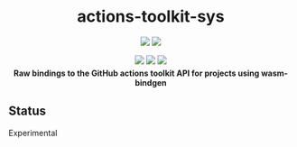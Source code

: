 <div align="center">
  <h1>actions-toolkit-sys</h1>
  <p style="margin-bottom: 0.5ex;">
    <a href="https://docs.rs/actions-toolkit-sys"><img src="https://docs.rs/actions-toolkit-sys/badge.svg" /></a>
    <a href="https://crates.io/crates/actions-toolkit-sys"><img
        src="https://img.shields.io/crates/v/actions-toolkit-sys.svg?logo=rust" /></a>
  </p>
  <p style="margin-bottom: 0.5ex;">
    <a href="https://interfaces-rs.github.io/actions-toolkit-sys"><img
        src="https://img.shields.io/badge/docs-latest-blueviolet?logo=Read-the-docs&logoColor=white" /></a>
    <a href="https://github.com/interfaces-rs/actions-toolkit-sys/actions"><img
        src="https://github.com/interfaces-rs/actions-toolkit-sys/workflows/ci/badge.svg" /></a>
    <a href="https://crates.io/crates/actions-toolkit-sys"><img
        src="https://img.shields.io/librariesio/release/cargo/actions-toolkit-sys.svg?logo=rust" /></a>
  </p>
  <strong>Raw bindings to the GitHub actions toolkit API for projects using wasm-bindgen</strong>
</div>

## Status

Experimental
